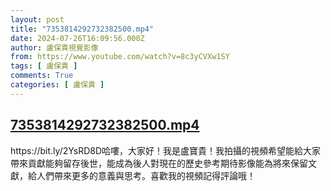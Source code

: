 ```yaml
---
layout: post
title: "7353814292732382500.mp4"
date: 2024-07-26T16:09:56.000Z
author: 盧保貴視覺影像
from: https://www.youtube.com/watch?v=8c3yCVXw1SY
tags: [ 盧保貴 ]
comments: True
categories: [ 盧保貴 ]
---
```

<!--1722010196000-->
[7353814292732382500.mp4](https://www.youtube.com/watch?v=8c3yCVXw1SY)
------

<div>
https://bit.ly/2YsRD8D哈嘍，大家好！我是盧寶貴！我拍攝的視頻希望能給大家帶來貢獻能夠留存後世，能成為後人對現在的歷史參考期待影像能為將來保留文獻，給人們帶來更多的意義與思考。喜歡我的視頻記得評論哦！
</div>
